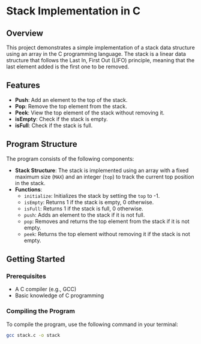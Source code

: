 # Stack Implementation in C

## Overview

This project demonstrates a simple implementation of a stack data structure using an array in the C programming language. The stack is a linear data structure that follows the Last In, First Out (LIFO) principle, meaning that the last element added is the first one to be removed.

## Features

- **Push**: Add an element to the top of the stack.
- **Pop**: Remove the top element from the stack.
- **Peek**: View the top element of the stack without removing it.
- **isEmpty**: Check if the stack is empty.
- **isFull**: Check if the stack is full.

## Program Structure

The program consists of the following components:

- **Stack Structure**: The stack is implemented using an array with a fixed maximum size (`MAX`) and an integer (`top`) to track the current top position in the stack.
- **Functions**:
  - `initialize`: Initializes the stack by setting the `top` to -1.
  - `isEmpty`: Returns 1 if the stack is empty, 0 otherwise.
  - `isFull`: Returns 1 if the stack is full, 0 otherwise.
  - `push`: Adds an element to the stack if it is not full.
  - `pop`: Removes and returns the top element from the stack if it is not empty.
  - `peek`: Returns the top element without removing it if the stack is not empty.

## Getting Started

### Prerequisites

- A C compiler (e.g., GCC)
- Basic knowledge of C programming

### Compiling the Program

To compile the program, use the following command in your terminal:

```bash
gcc stack.c -o stack
